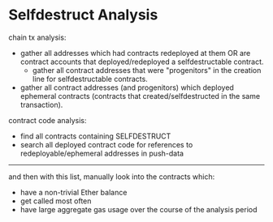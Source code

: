 # Selfdestruct Analysis

chain tx analysis:
* gather all addresses which had contracts redeployed at them OR are contract accounts that deployed/redeployed a selfdestructable contract.
	* gather all contract addresses that were "progenitors" in the creation line for selfdestructable contracts.
* gather all contract addresses (and progenitors) which deployed ephemeral contracts (contracts that created/selfdestructed in the same transaction).

contract code analysis:
* find all contracts containing SELFDESTRUCT
* search all deployed contract code for references to redeployable/ephemeral addresses in push-data

---

and then with this list, manually look into the contracts which:
* have a non-trivial Ether balance
* get called most often
* have large aggregate gas usage over the course of the analysis period
